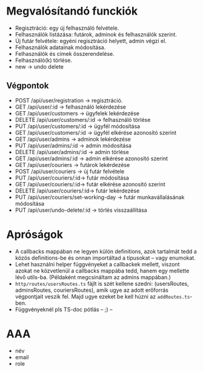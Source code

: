 # Megvalósítandó funckiók

- Regisztráció: egy új felhasználó felvétele.
- Felhasználók listázása: futárok, adminok és felhasználók szerint.
- Új futár felvétele: egyéni regisztráció helyett, admin végzi el.
- Felhasználók adatainak módosítása.
- Felhasználók és címek összerendelése.
- Felhasználó(k) törlése.
- new -> undo delete

## Végpontok

- POST /api/user/registration ->  regisztráció.
- GET /api/user/:id -> felhasználó lekérdezése
- GET /api/user/customers -> ügyfelek lekérdezése
- DELETE /api/user/customers/:id -> felhasználó törlése
- PUT /api/user/customers/:id -> ügyfél módosítása
- GET /api/user/customers/:id -> ügyfél elkérése azonosító szerint
- GET /api/user/admins -> adminok lekérdezése
- PUT /api/user/admins/:id -> admin módosítása
- DELETE /api/user/admins/:id -> admin törlése
- GET /api/user/admins/:id -> admin elkérése azonosító szerint
- GET /api/user/couriers -> futárok lekérdezése
- POST /api/user/couriers -> új futár felvétele
- PUT /api/user/couriers/:id-> futár módosítása
- GET /api/user/couriers/:id-> futár elkérése azonosító szerint
- DELETE /api/user/couriers/:id-> futár lekérdezése
- PUT /api/user/couriers/set-working-day -> futár munkavállalásának módosítása
- PUT /api/user/undo-delete/:id -> törlés visszaállítása

# Apróságok

- A callbacks mappában ne legyen külön definitions, azok tartalmát tedd a közös definitions-be és onnan importáltad a típusokat – vagy enumokat.
- Lehet használni helper függvényeket a callbackek mellett, viszont azokat ne közvetlenül a callbacks mappába tedd, hanem egy mellette lévő utils-ba. (Példaként megcsináltam az admins mappában.)
- `http/routes/usersRoutes.ts` fájlt is szét kellene szedni: (usersRoutes, adminsRoutes, couriersRoutes), amik ugye az adott erőforrás végpontjait veszik fel. Majd ugye ezeket be kell húzni az `addRoutes.ts`-ben.
- Függvényeknél pls TS-doc pótlás – ;) –



# AAA
- név
- email
- role
